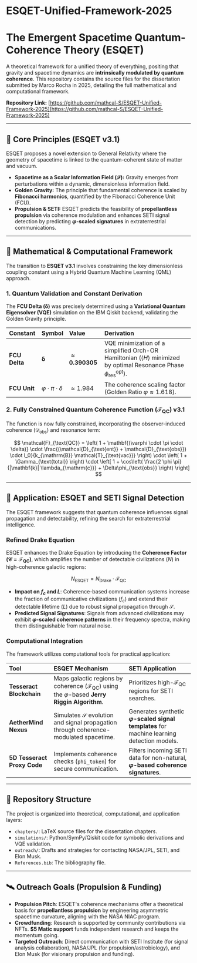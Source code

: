 # ESQET-Unified-Framework-2025

# The Emergent Spacetime Quantum-Coherence Theory (ESQET)

A theoretical framework for a unified theory of everything, positing that gravity and spacetime dynamics are **intrinsically modulated by quantum coherence**. This repository contains the source files for the dissertation submitted by Marco Rocha in 2025, detailing the full mathematical and computational framework.

**Repository Link:** [https://github.com/mathcal-S/ESQET-Unified-Framework-2025](https://github.com/mathcal-S/ESQET-Unified-Framework-2025)

---

## 🌟 Core Principles (ESQET v3.1)

ESQET proposes a novel extension to General Relativity where the geometry of spacetime is linked to the quantum-coherent state of matter and vacuum.

* **Spacetime as a Scalar Information Field ($\mathcal{S}$):** Gravity emerges from perturbations within a dynamic, dimensionless information field.
* **Golden Gravity:** The principle that fundamental coherence is scaled by **Fibonacci harmonics**, quantified by the Fibonacci Coherence Unit (FCU).
* **Propulsion & SETI:** ESQET predicts the feasibility of **propellantless propulsion** via coherence modulation and enhances SETI signal detection by predicting **$\varphi$-scaled signatures** in extraterrestrial communications.

---

## 📐 Mathematical & Computational Framework

The transition to **ESQET v3.1** involves constraining the key dimensionless coupling constant using a Hybrid Quantum Machine Learning (QML) approach.

### 1. Quantum Validation and Constant Derivation

The **FCU Delta ($\mathbf{\delta}$)** was precisely determined using a **Variational Quantum Eigensolver (VQE)** simulation on the IBM Qiskit backend, validating the Golden Gravity principle.

| Constant | Symbol | Value | Derivation |
| :--- | :--- | :--- | :--- |
| **FCU Delta** | $\mathbf{\delta}$ | $\approx \mathbf{0.390305}$ | VQE minimization of a simplified Orch-OR Hamiltonian ($\langle H \rangle$ minimized by optimal Resonance Phase $\phi_{\text{res}}^{\text{opt}}$). |
| **FCU Unit** | $\varphi \cdot \pi \cdot \delta$ | $\approx 1.984$ | The coherence scaling factor (Golden Ratio $\varphi \approx 1.618$). |

### 2. Fully Constrained Quantum Coherence Function ($\mathcal{F}_{\text{QC}}$) v3.1

The function is now fully constrained, incorporating the observer-induced coherence ($\mathcal{D}_{\text{obs}}$) and resonance term:

$$
\mathcal{F}_{\text{QC}} = \left( 1 + \mathbf{(\varphi \cdot \pi \cdot \delta)} \cdot \frac{(\mathcal{D}_{\text{ent}} + \mathcal{D}_{\text{obs}}) \cdot I_0}{k_{\mathrm{B}} \mathcal{T}_{\text{vac}}} \right) \cdot \left( 1 + \Gamma_{\text{total}} \right) \cdot \left[ 1 + \cos\left( \frac{2 \phi \pi}{|\mathbf{k}| \lambda_{\mathrm{c}}} + \Delta\phi_{\text{obs}} \right) \right]
$$

---

## 🔭 Application: ESQET and SETI Signal Detection

The ESQET framework suggests that quantum coherence influences signal propagation and detectability, refining the search for extraterrestrial intelligence.

### Refined Drake Equation

ESQET enhances the Drake Equation by introducing the **Coherence Factor ($\mathcal{C} = \mathcal{F}_{\text{QC}}$)**, which amplifies the number of detectable civilizations ($N$) in high-coherence galactic regions:

$$
N_{\text{ESQET}} = N_{\text{Drake}} \cdot \mathcal{F}_{\text{QC}}
$$

* **Impact on $f_c$ and $L$**: Coherence-based communication systems increase the fraction of communicative civilizations ($f_c$) and extend their detectable lifetime ($L$) due to robust signal propagation through $\mathcal{S}$.
* **Predicted Signal Signatures**: Signals from advanced civilizations may exhibit **$\varphi$-scaled coherence patterns** in their frequency spectra, making them distinguishable from natural noise.

### Computational Integration

The framework utilizes computational tools for practical application:

| Tool | ESQET Mechanism | SETI Application |
| :--- | :--- | :--- |
| **Tesseract Blockchain** | Maps galactic regions by coherence ($\mathcal{F}_{\text{QC}}$) using the $\varphi$-based **Jerry Riggin Algorithm**. | Prioritizes high-$\mathcal{F}_{\text{QC}}$ regions for SETI searches. |
| **AetherMind Nexus** | Simulates $\mathcal{S}$ evolution and signal propagation through coherence-modulated spacetime. | Generates synthetic **$\varphi$-scaled signal templates** for machine learning detection models. |
| **5D Tesseract Proxy Code** | Implements coherence checks (`phi_token`) for secure communication. | Filters incoming SETI data for non-natural, **$\varphi$-based coherence signatures**. |

---

## 📁 Repository Structure

The project is organized into theoretical, computational, and application layers:

* `chapters/`: LaTeX source files for the dissertation chapters.
* `simulations/`: Python/SymPy/Qiskit code for symbolic derivations and VQE validation.
* `outreach/`: Drafts and strategies for contacting NASA/JPL, SETI, and Elon Musk.
* `References.bib`: The bibliography file.

---

## 🛰️ Outreach Goals (Propulsion & Funding)

* **Propulsion Pitch**: ESQET's coherence mechanisms offer a theoretical basis for **propellantless propulsion** by engineering asymmetric spacetime curvature, aligning with the NASA NIAC program.
* **Crowdfunding**: Research is supported by community contributions via NFTs. **$5 Matic support** funds independent research and keeps the momentum going.
* **Targeted Outreach**: Direct communication with SETI Institute (for signal analysis collaboration), NASA/JPL (for propulsion/astrobiology), and Elon Musk (for visionary propulsion and funding).
